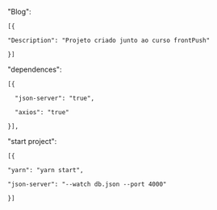 
"Blog":
	
    [{
		
    "Description": "Projeto criado junto ao curso frontPush"
		
    }]
  

  "dependences":
	
    [{
		
      "json-server": "true",
			
      "axios": "true"
			
    }],
		
  
	
  "start project":
	
    [{
		
    "yarn": "yarn start",
		
    "json-server": "--watch db.json --port 4000"
		
    }]
  


